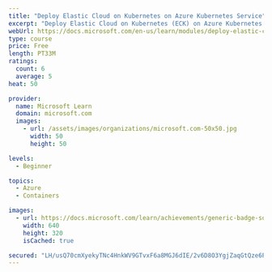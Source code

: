```yaml
---
title: "Deploy Elastic Cloud on Kubernetes on Azure Kubernetes Service"
excerpt: "Deploy Elastic Cloud on Kubernetes (ECK) on Azure Kubernetes Service (AKS) to build applications that run Linux systems and provide built-in search capabilities on a fully managed cluster."
webUrl: https://docs.microsoft.com/en-us/learn/modules/deploy-elastic-cloud-kubernetes-azure/
type: course
price: Free
length: PT33M
ratings:
  count: 6
  average: 5
heat: 50

provider:
  name: Microsoft Learn
  domain: microsoft.com
  images:
    - url: /assets/images/organizations/microsoft.com-50x50.jpg
      width: 50
      height: 50

levels:
  - Beginner

topics:
  - Azure
  - Containers

images:
  - url: https://docs.microsoft.com/learn/achievements/generic-badge-social.png
    width: 640
    height: 320
    isCached: true

secured: "LH/usQ70cmXyekyTNc4HnkWV9GTvxF6a8MGJ6dIE/2v6D8O3YgjZaqGtQze6PXVEOf5FEJcmGSU7Oatkn7YtGJJJmO0G5VrZEza1PjaRpzA0psWTv3whgI6kfWdF2pc/trPSVTcvihbe0Zu0MKXDf5DazRo0GX6GDeVjzVIGHqbwJqBcDytC8Q1KNwTflEvjQN0TZ+wu9r1ZauBY8/0VGJsISCx6xA+S6CTsNq86ivrlEgR8hx1qXJtTv2hVBeigxT4C7t8JrTscib6xSQG4QvE1swIWnV8Z5oC42CzoVa3P96Yq+s4gl/StNOeqcj3NEuujBqX+tJAdyOYoaCpFI/tLJqfI9pJ2Qcw1+2mDguByMWQvtHt0effNjzsytCA+phk8yhjeAqsVYKc3QLHz1wdaA1aokqsuVlYdeA6ZIvA=;LQeMon4G67jCRkWazmC3ow=="
---
```


